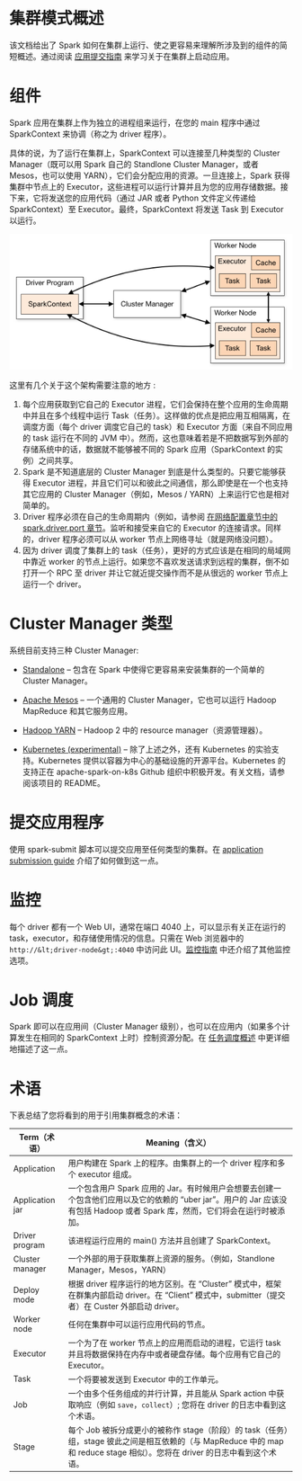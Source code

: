 # 集群模式概述

该文档给出了 Spark 如何在集群上运行、使之更容易来理解所涉及到的组件的简短概述。通过阅读 [应用提交指南](submitting-applications.html) 来学习关于在集群上启动应用。

# 组件

Spark 应用在集群上作为独立的进程组来运行，在您的 main 程序中通过 SparkContext 来协调（称之为 driver 程序）。

具体的说，为了运行在集群上，SparkContext 可以连接至几种类型的 Cluster Manager（既可以用 Spark 自己的 Standlone Cluster Manager，或者 Mesos，也可以使用 YARN），它们会分配应用的资源。一旦连接上，Spark 获得集群中节点上的 Executor，这些进程可以运行计算并且为您的应用存储数据。接下来，它将发送您的应用代码（通过 JAR 或者 Python 文件定义传递给 SparkContext）至 Executor。最终，SparkContext 将发送 Task 到 Executor 以运行。

![Spark cluster components](img/1b193ef9791313508d0c806587f136fd.jpg "Spark cluster components")

这里有几个关于这个架构需要注意的地方 :

1.  每个应用获取到它自己的 Executor 进程，它们会保持在整个应用的生命周期中并且在多个线程中运行 Task（任务）。这样做的优点是把应用互相隔离，在调度方面（每个 driver 调度它自己的 task）和 Executor 方面（来自不同应用的 task 运行在不同的 JVM 中）。然而，这也意味着若是不把数据写到外部的存储系统中的话，数据就不能够被不同的 Spark 应用（SparkContext 的实例）之间共享。
2.  Spark 是不知道底层的 Cluster Manager 到底是什么类型的。只要它能够获得 Executor 进程，并且它们可以和彼此之间通信，那么即使是在一个也支持其它应用的 Cluster Manager（例如，Mesos / YARN）上来运行它也是相对简单的。
3.  Driver 程序必须在自己的生命周期内（例如，请参阅 [在网络配置章节中的 spark.driver.port 章节](configuration.html＃networking)。监听和接受来自它的 Executor 的连接请求。同样的，driver 程序必须可以从 worker 节点上网络寻址（就是网络没问题）。
4.  因为 driver 调度了集群上的 task（任务），更好的方式应该是在相同的局域网中靠近 worker 的节点上运行。如果您不喜欢发送请求到远程的集群，倒不如打开一个 RPC 至 driver 并让它就近提交操作而不是从很远的 worker 节点上运行一个 driver。

# Cluster Manager 类型

系统目前支持三种 Cluster Manager:

*   [Standalone](spark-standalone.html) – 包含在 Spark 中使得它更容易来安装集群的一个简单的 Cluster Manager。

*   [Apache Mesos](running-on-mesos.html) – 一个通用的 Cluster Manager，它也可以运行 Hadoop MapReduce 和其它服务应用。
*   [Hadoop YARN](running-on-yarn.html) – Hadoop 2 中的 resource manager（资源管理器）。
*   [Kubernetes (experimental)](https://github.com/apache-spark-on-k8s/spark) – 除了上述之外，还有 Kubernetes 的实验支持。Kubernetes 提供以容器为中心的基础设施的开源平台。Kubernetes 的支持正在 apache-spark-on-k8s Github 组织中积极开发。有关文档，请参阅该项目的 README。

# 提交应用程序

使用 spark-submit 脚本可以提交应用至任何类型的集群。在 [application submission guide](submitting-applications.html) 介绍了如何做到这一点。

# 监控

每个 driver 都有一个 Web UI，通常在端口 4040 上，可以显示有关正在运行的 task，executor，和存储使用情况的信息。只需在 Web 浏览器中的`http://&lt;driver-node&gt;:4040` 中访问此 UI。[监控指南](monitoring.html) 中还介绍了其他监控选项。

# Job 调度

Spark 即可以在应用间（Cluster Manager 级别），也可以在应用内（如果多个计算发生在相同的 SparkContext 上时）控制资源分配。在 [任务调度概述](job-scheduling.html) 中更详细地描述了这一点。

# 术语

下表总结了您将看到的用于引用集群概念的术语：

| Term（术语）| Meaning（含义）|
| --- | --- |
| Application | 用户构建在 Spark 上的程序。由集群上的一个 driver 程序和多个 executor 组成。 |
| Application jar | 一个包含用户 Spark 应用的 Jar。有时候用户会想要去创建一个包含他们应用以及它的依赖的 “uber jar”。用户的 Jar 应该没有包括 Hadoop 或者 Spark 库，然而，它们将会在运行时被添加。 |
| Driver program | 该进程运行应用的 main() 方法并且创建了 SparkContext。 |
| Cluster manager | 一个外部的用于获取集群上资源的服务。（例如，Standlone Manager，Mesos，YARN）|
| Deploy mode | 根据 driver 程序运行的地方区别。在 “Cluster” 模式中，框架在群集内部启动 driver。在 “Client” 模式中，submitter（提交者）在 Custer 外部启动 driver。 |
| Worker node | 任何在集群中可以运行应用代码的节点。 |
| Executor | 一个为了在 worker 节点上的应用而启动的进程，它运行 task 并且将数据保持在内存中或者硬盘存储。每个应用有它自己的 Executor。 |
| Task | 一个将要被发送到 Executor 中的工作单元。 |
| Job | 一个由多个任务组成的并行计算，并且能从 Spark action 中获取响应（例如 `save`，`collect`）; 您将在 driver 的日志中看到这个术语。 |
| Stage | 每个 Job 被拆分成更小的被称作 stage（阶段）的 task（任务）组，stage 彼此之间是相互依赖的（与 MapReduce 中的 map 和 reduce stage 相似）。您将在 driver 的日志中看到这个术语。 |